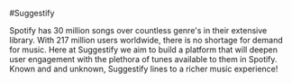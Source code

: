 #Suggestify

Spotify has 30 million songs over countless genre's in their extensive library. With 217 million users worldwide, there is no shortage for demand for music. Here at Suggestify we aim to build a platform that will deepen  user engagement with the plethora of tunes available to them in Spotify. Known and and unknown, Suggestify lines to a richer music experience!


